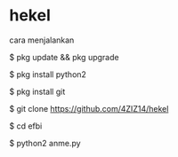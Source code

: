 # hekel


cara menjalankan

$ pkg update && pkg upgrade

$ pkg install python2

$ pkg install git

$ git clone https://github.com/4ZIZ14/hekel

$ cd efbi

$ python2 anme.py
